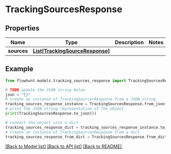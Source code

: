# TrackingSourcesResponse


## Properties

Name | Type | Description | Notes
------------ | ------------- | ------------- | -------------
**sources** | [**List[TrackingSourceResponse]**](TrackingSourceResponse.md) |  | 

## Example

```python
from flowhunt.models.tracking_sources_response import TrackingSourcesResponse

# TODO update the JSON string below
json = "{}"
# create an instance of TrackingSourcesResponse from a JSON string
tracking_sources_response_instance = TrackingSourcesResponse.from_json(json)
# print the JSON string representation of the object
print(TrackingSourcesResponse.to_json())

# convert the object into a dict
tracking_sources_response_dict = tracking_sources_response_instance.to_dict()
# create an instance of TrackingSourcesResponse from a dict
tracking_sources_response_from_dict = TrackingSourcesResponse.from_dict(tracking_sources_response_dict)
```
[[Back to Model list]](../README.md#documentation-for-models) [[Back to API list]](../README.md#documentation-for-api-endpoints) [[Back to README]](../README.md)


